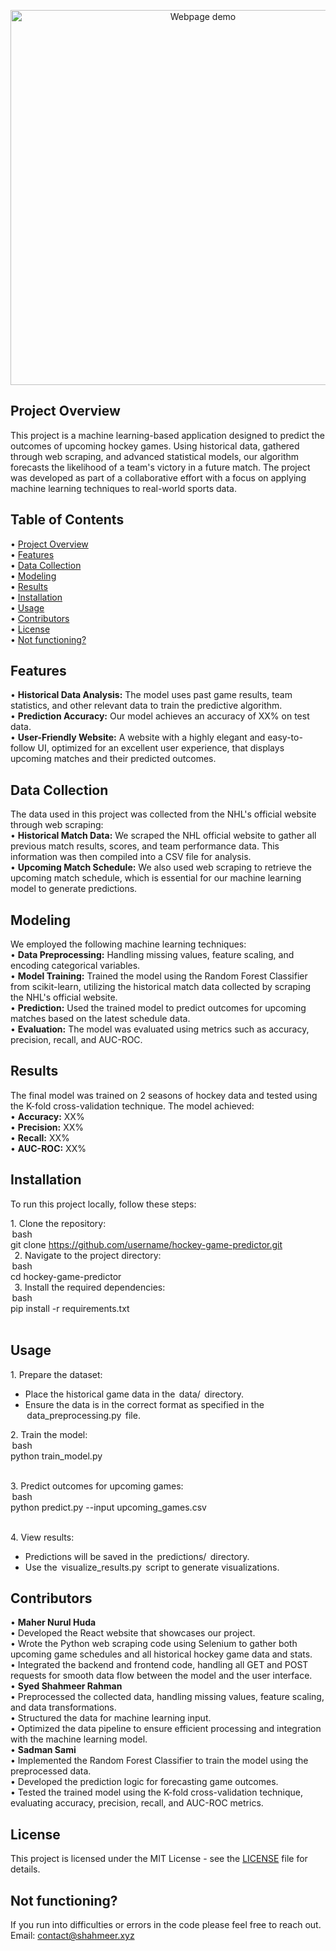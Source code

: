 <p align="center">
  <img src="https://github.com/user-attachments/assets/cfee96ae-91cf-416b-9edd-b33a148f36e2" alt="Webpage demo" width="600">
</p>

## Project Overview

This project is a machine learning-based application designed to predict the outcomes of upcoming hockey games. Using historical data, gathered through web scraping, and advanced statistical models, our algorithm forecasts the likelihood of a team's victory in a future match. The project was developed as part of a collaborative effort with a focus on applying machine learning techniques to real-world sports data.

## Table of Contents

•⁠  ⁠[Project Overview](#project-overview)<br/>
•⁠  ⁠[Features](#features)<br/>
•⁠  ⁠[Data Collection](#data-collection)<br/>
•⁠  ⁠[Modeling](#modeling)<br/>
•⁠  ⁠[Results](#results)<br/>
•⁠  ⁠[Installation](#installation)<br/>
•⁠  ⁠[Usage](#usage)<br/>
•⁠  ⁠[Contributors](#contributors)<br/>
•⁠  ⁠[License](#license)<br/>
•⁠  ⁠[Not functioning?](#not-functioning)<br/>

## Features

•⁠  ⁠**Historical Data Analysis:** The model uses past game results, team statistics, and other relevant data to train the predictive algorithm.<br/>
•⁠  ⁠**Prediction Accuracy:** Our model achieves an accuracy of XX% on test data.<br/>
•  **User-Friendly Website:** A website with a highly elegant and easy-to-follow UI, optimized for an excellent user experience, that displays upcoming matches and their predicted outcomes.<br/>

## Data Collection

The data used in this project was collected from the NHL's official website through web scraping:<br/>
•⁠  **Historical Match Data:** We scraped the NHL official website to gather all previous match results, scores, and team performance data. This information was then compiled into a CSV file for analysis.<br/>
•⁠  **Upcoming Match Schedule:** We also used web scraping to retrieve the upcoming match schedule, which is essential for our machine learning model to generate predictions.<br/>

## Modeling

We employed the following machine learning techniques:<br/>
•⁠  ⁠**Data Preprocessing:** Handling missing values, feature scaling, and encoding categorical variables.<br/>
•⁠  ⁠**Model Training:** Trained the model using the Random Forest Classifier from scikit-learn, utilizing the historical match data collected by scraping the NHL's official website.<br/>
•  **Prediction:** Used the trained model to predict outcomes for upcoming matches based on the latest schedule data.<br/>
•⁠  ⁠**Evaluation:** The model was evaluated using metrics such as accuracy, precision, recall, and AUC-ROC.<br/>

## Results

The final model was trained on 2 seasons of hockey data and tested using the K-fold cross-validation technique. The model achieved:<br/>
•⁠  ⁠**Accuracy:** XX%<br/>
•⁠  ⁠**Precision:** XX%<br/>
•⁠  ⁠**Recall:** XX%<br/>
•⁠  ⁠**AUC-ROC:** XX%<br/>

## Installation

To run this project locally, follow these steps:<br/>

1.⁠ ⁠Clone the repository:<br/>
   ⁠ bash<br/>
   git clone https://github.com/username/hockey-game-predictor.git<br/>
    ⁠
2.⁠ ⁠Navigate to the project directory:<br/>
   ⁠ bash<br/>
   cd hockey-game-predictor<br/>
    ⁠
3.⁠ ⁠Install the required dependencies:<br/>
   ⁠ bash<br/>
   pip install -r requirements.txt<br/>
    ⁠

## Usage

1.⁠ ⁠Prepare the dataset:<br/>
   - Place the historical game data in the ⁠ data/ ⁠ directory.<br/>
   - Ensure the data is in the correct format as specified in the ⁠ data_preprocessing.py ⁠ file.<br/>

2.⁠ ⁠Train the model:<br/>
   ⁠ bash<br/>
   python train_model.py<br/>
    ⁠

3.⁠ ⁠Predict outcomes for upcoming games:<br/>
   ⁠ bash<br/>
   python predict.py --input upcoming_games.csv<br/>
    ⁠

4.⁠ ⁠View results:<br/>
   - Predictions will be saved in the ⁠ predictions/ ⁠ directory.<br/>
   - Use the ⁠ visualize_results.py ⁠ script to generate visualizations.<br/>

## Contributors

•⁠  ⁠**Maher Nurul Huda**<br/>
   •⁠  Developed the React website that showcases our project.<br/>
   •⁠  Wrote the Python web scraping code using Selenium to gather both upcoming game schedules and all historical hockey game data and stats.<br/>
   •⁠  Integrated the backend and frontend code, handling all GET and POST requests for smooth data flow between the model and the user interface.<br/>
•⁠  ⁠**Syed Shahmeer Rahman**<br/>
   •⁠  Preprocessed the collected data, handling missing values, feature scaling, and data transformations.<br/>
   •⁠  Structured the data for machine learning input.<br/>
   •⁠  Optimized the data pipeline to ensure efficient processing and integration with the machine learning model.<br/>
•⁠  ⁠**Sadman Sami**<br/>
   •⁠  Implemented the Random Forest Classifier to train the model using the preprocessed data.<br/>
   •⁠  Developed the prediction logic for forecasting game outcomes.<br/>
   •⁠  Tested the trained model using the K-fold cross-validation technique, evaluating accuracy, precision, recall, and AUC-ROC metrics.<br/>

## License

This project is licensed under the MIT License - see the [LICENSE](LICENSE) file for details.<br/>

## Not functioning?

If you run into difficulties or errors in the code please feel free to reach out.<br/>
Email: contact@shahmeer.xyz
